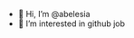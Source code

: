 - 👋 Hi, I’m @abelesia
- 👀 I’m interested in github job


<!---
abelesia/abelesia is a ✨ special ✨ repository because its `README.md` (this file) appears on your GitHub profile.
You can click the Preview link to take a look at your changes.
--->
